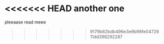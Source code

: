 <<<<<<< HEAD
another one
=======
pleeaase read meee
>>>>>>> 9179b82bdb496e3e9b98fe0472611dd398292287
